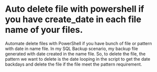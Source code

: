 # Auto delete file with powershell if you have create_date in each file name of your files.
Automate delete files with PowerShell if you have bunch of file or pattern with date in name file. In my SQL Backup scenario, my backup file generated with date created in the name file.
So, to delete the file, the pattern we want to delete is the date looping in the script to get the date backdays and delete the file if the file meet the pattern requirement.
